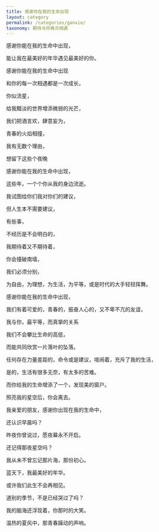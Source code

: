 ```yaml
---
title: 感谢你在我的生命出现
layout: category
permalink: /categories/ganxie/
taxonomy: 期待与你再次相遇
---
```








感谢你能在我的生命中出现，

能让我在最美好的年华遇见最美好的你。



感谢你能在我的生命中出现

和你的每一次相遇都是一次成长，

你似流星，

给我黯淡的世界增添微弱的光芒，

我们把酒言欢，肆意妄为，

青春的火焰相撞，

我有无数个理由，

想留下这些个夜晚



感谢你能在我的生命中出现，

这些年，一个个你从我的身边流逝。

我试图给你们我对你们的建议，

但人生本不需要建议，

有些事，

不经历是不会明白的，

我期待着又不期待着，

你会撞破南墙，

我们必须分别，

为自由，为理想，为生活，为平等，或是时代的大手轻轻挥舞。







感谢你能在我的生命中出现，

我们有着可爱的，青春的，振奋人心的，又不卑不亢的友谊，

我与你，最平等，而真挚的关系

我们不会攀比生命的高低，

而能共同欣赏一片落叶的坠落。

任何存在力量差距的，命令或是建议，喧闹着，充斥了我的生活，

是的，生活有很多无奈，有太多的苦难。

而你给我的生命增添了一个，发现美的窗户。

照亮我的星空后，你会离去。



我亲爱的朋友，感谢你出现在我的生命中，

还认识早晨吗？

昨夜你曾说过，愿夜幕永不开启。

还记得那夜星空吗？

我从未不曾忘记那片海，那份初心。

蓝天下，我最美好的年华。

或许我们此生不会再相见。

道别的季节，不是已经哭过了吗？

我的脑海还浮现着，你那时的大笑。

温热的夏风中，那青春躁动的声响。

